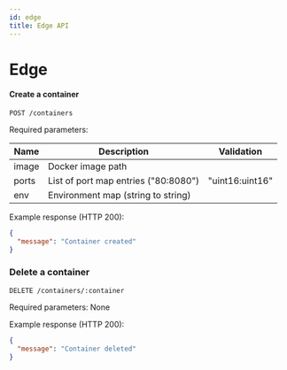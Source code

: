 ```yaml
---
id: edge
title: Edge API
---
```


# Edge

#### Create a container

`POST /containers`

Required parameters:

| Name     | Description                          | Validation          |
|----------|--------------------------------------|---------------------|
| image    | Docker image path                    |                     |
| ports    | List of port map entries ("80:8080") | "uint16:uint16"     |
| env      | Environment map (string to string)   |                     |

Example response (HTTP 200):

```json
{
  "message": "Container created"
}
```

### Delete a container

`DELETE /containers/:container`

Required parameters: None

Example response (HTTP 200):

```json
{
  "message": "Container deleted"
}
```
